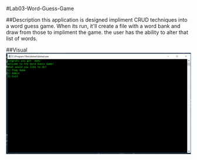 #Lab03-Word-Guess-Game

##Description
this application is designed impliment CRUD techniques into a word guess game. When its run, it'll create a file with a word bank and draw from those to impliment the game. the user has the ability to alter that list of words. 

##Visual
![alt text](https://github.com/MinMaxed/Lab03-Word-Guess-Redo/blob/master/Visual.png)

